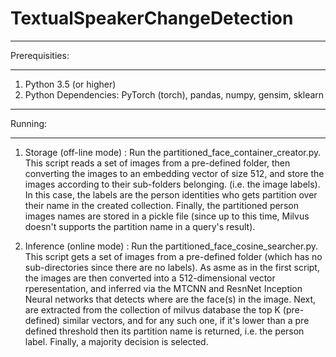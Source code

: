 # TextualSpeakerChangeDetection

*************************************
Prerequisities:
*************************************
1. Python 3.5 (or higher)
2. Python Dependencies: PyTorch (torch), pandas, numpy, gensim, sklearn

*************************************
Running:
*************************************
1. Storage (off-line mode) : Run the partitioned_face_container_creator.py. 
This script reads a set of images from a pre-defined folder, then converting the images to an embedding vector of size 512,
and store the images according to their sub-folders belonging. (i.e. the image labels). In this case, the labels are the person
identities who gets partition over their name in the created collection. Finally, the partitioned person images names are stored
in a pickle file (since up to this time, Milvus doesn't supports the partition name in a query's result).

2. Inference (online mode) : Run the partitioned_face_cosine_searcher.py.
This script gets a set of images from a pre-defined folder (which has no sub-directories since there are no labels). As asme as
in the first script, the images are then converted into a 512-dimensional vector rperesentation, and inferred via the MTCNN and
ResnNet Inception Neural networks that detects where are the face(s) in the image.
Next, are extracted from the collection of milvus database the top K (pre-defined) similar vectors, and for any such one, if it's lower than
a pre defined threshold then its partition name is returned, i.e. the person label. Finally, a majority decision is selected.  

